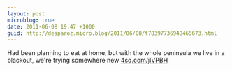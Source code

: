 ```yaml
---
layout: post
microblog: true
date: 2011-06-08 19:47 +1000
guid: http://desparoz.micro.blog/2011/06/08/t78397736948465673.html
---
```

Had been planning to eat at home, but with the whole peninsula we live in a blackout, we're trying somewhere new [4sq.com/jlVPBH](http://4sq.com/jlVPBH)
